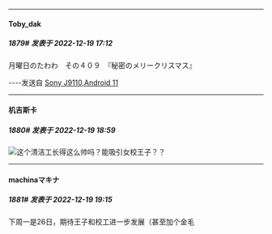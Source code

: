 

*****

####  Toby_dak  
##### 1879#       发表于 2022-12-19 17:12

月曜日のたわわ　その４０９　『秘密のメリークリスマス』

----发送自 [Sony J9110,Android 11](http://stage1.5j4m.com/?1.37)



*****

####  机吉斯卡  
##### 1880#       发表于 2022-12-19 18:59

<img src="https://static.saraba1st.com/image/smiley/face2017/067.png" referrerpolicy="no-referrer">这个清洁工长得这么帅吗？能吸引女校王子？？



*****

####  machinaマキナ  
##### 1881#       发表于 2022-12-19 19:15

下周一是26日，期待王子和校工进一步发展（甚至加个金毛

